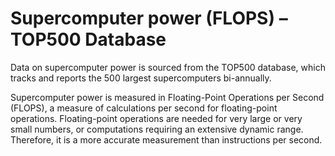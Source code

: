 # Supercomputer power (FLOPS) – TOP500 Database

Data on supercomputer power is sourced from the TOP500 database, which tracks and reports the 500 largest supercomputers bi-annually. 

Supercomputer power is measured in Floating-Point Operations per Second (FLOPS), a measure of calculations per second for floating-point operations. Floating-point operations are needed for very large or very small numbers, or computations requiring an extensive dynamic range. Therefore, it is a more accurate measurement than instructions per second.